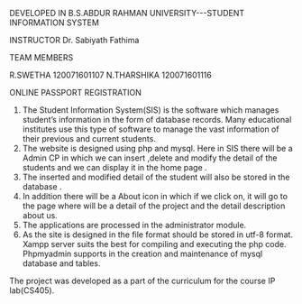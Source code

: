 DEVELOPED IN B.S.ABDUR RAHMAN UNIVERSITY---STUDENT INFORMATION SYSTEM 

INSTRUCTOR
Dr. Sabiyath Fathima 

TEAM MEMBERS 

R.SWETHA
120071601107
N.THARSHIKA
120071601116


ONLINE PASSPORT REGISTRATION 

1. The Student  Information System(SIS) is the software which manages student’s information in the form of database records. Many educational institutes use this type of software to manage the vast information  of their previous and current students.
2. The website is designed using php and mysql.  Here in  SIS  there will be a Admin CP in which we can insert ,delete and modify the detail of the students and we can display it in the home page .
3. The inserted and modified detail of the student will also be stored in the database .
 4. In addition there will be a About icon in which if we click on, it  will go to the page where will be a detail    of the project and the detail description about us.
5. The applications are processed in the administrator module. 
6. As the site is designed in  the file format should be stored in utf-8 format. Xampp server 
suits the best for compiling and executing the php code. Phpmyadmin supports in the creation and 
maintenance of mysql database and tables. 

The project was developed as a part of the curriculum for the course IP lab(CS405).
